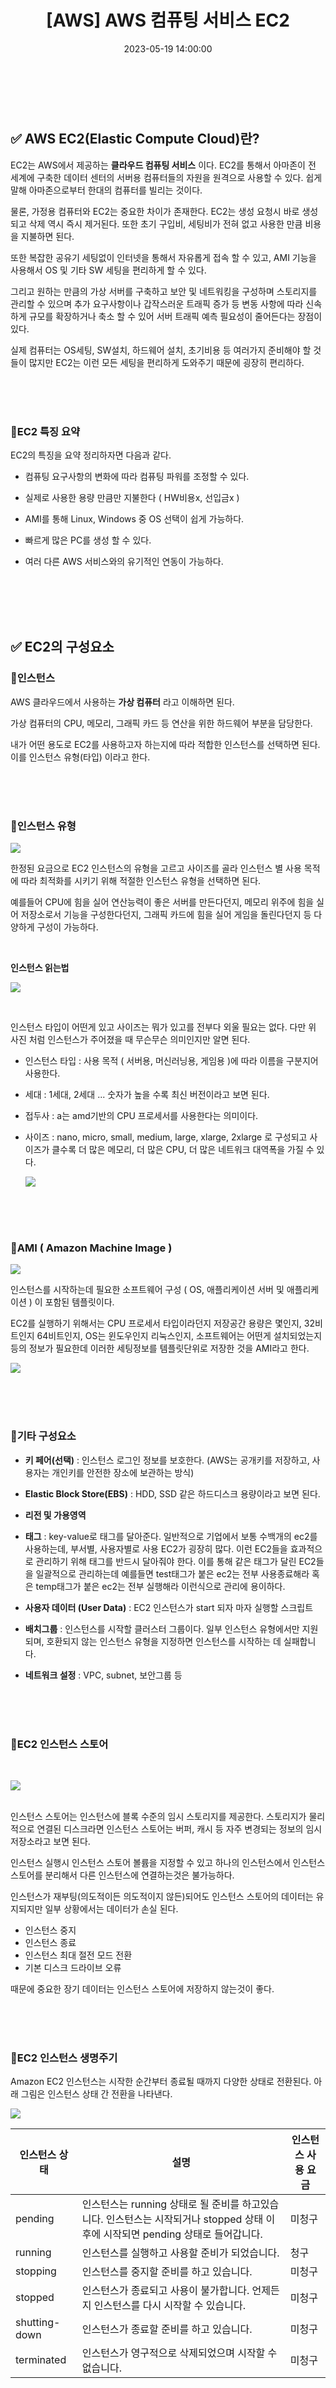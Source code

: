 ﻿---
permalink: /2023-05-19-AWS 컴퓨팅 서비스 EC2/
title: "[AWS] AWS 컴퓨팅 서비스 EC2"
date: 2023-05-19 14:00:00
toc: true
toc_sticky: true
toc_label: "AWS 컴퓨팅 서비스 EC2"
categories:
- AWS
tags:
- 카카오 클라우드 스쿨
- AWS
- EC2
---
<br><br>


## ✅ AWS EC2(Elastic Compute Cloud)란?

EC2는 AWS에서 제공하는 **클라우드 컴퓨팅 서비스** 이다. EC2를 통해서 아마존이 전 세계에 구축한 데이터 센터의 서버용 컴퓨터들의 자원을 원격으로 사용할 수 있다. 쉽게 말해 아마존으로부터 한대의 컴퓨터를 빌리는 것이다.

물론, 가정용 컴퓨터와 EC2는 중요한 차이가 존재한다. EC2는 생성 요청시 바로 생성되고 삭제 역시 즉시 제거된다. 또한 초기 구입비, 세팅비가 전혀 없고 사용한 만큼 비용을 지불하면 된다. 

또한 복잡한 공유기 세팅없이 인터넷을 통해서 자유롭게 접속 할 수 있고, AMI 기능을 사용해서 OS 및 기타 SW 세팅을 편리하게 할 수 있다.

그리고 원하는 만큼의 가상 서버를 구축하고 보안 및 네트워킹을 구성하며 스토리지를 관리할 수 있으며 추가 요구사항이나 갑작스러운 트래픽 증가 등 변동 사항에 따라 신속하게 규모를 확장하거나 축소 할 수 있어 서버 트래픽 예측 필요성이 줄어든다는 장점이 있다.

실제 컴퓨터는 OS세팅, SW설치, 하드웨어 설치, 초기비용 등 여러가지 준비해야 할 것들이 많지만 EC2는 이런 모든 세팅을 편리하게 도와주기 때문에 굉장히 편리하다.


<br><br><br>

### 📌EC2 특징 요약
EC2의 특징을 요약 정리하자면 다음과 같다.

- 컴퓨팅 요구사항의 변화에 따라 컴퓨팅 파워를 조정할 수 있다.

- 실제로 사용한 용량 만큼만 지불한다 ( HW비용x, 선입금x )

- AMI를 통해 Linux, Windows 중 OS 선택이 쉽게 가능하다.

- 빠르게 많은 PC를 생성 할 수 있다.

- 여러 다른 AWS 서비스와의 유기적인 연동이 가능하다. 


<br><br><br><br>

## ✅ EC2의 구성요소

### 📌인스턴스

AWS 클라우드에서 사용하는 **가상 컴퓨터** 라고 이해하면 된다.

가상 컴퓨터의 CPU, 메모리, 그래픽 카드 등 연산을 위한 하드웨어 부분을 담당한다.

내가 어떤 용도로 EC2를 사용하고자 하는지에 따라 적합한 인스턴스를 선택하면 된다. 이를 인스턴스 유형(타입) 이라고 한다.


<br><br><Br>

### 📌인스턴스 유형
<p align="left">
<img src="https://github.com/idkim97/idkim97.github.io/blob/master/img/ec25.png?raw=true">
</p>


한정된 요금으로 EC2 인스턴스의 유형을 고르고 사이즈를 골라 인스턴스 별 사용 목적에 따라 최적화를 시키기 위해 적절한 인스턴스 유형을 선택하면 된다.

예를들어 CPU에 힘을 실어 연산능력이 좋은 서버를 만든다던지, 메모리 위주에 힘을 실어 저장소로서 기능을 구성한다던지, 그래픽 카드에 힘을 실어 게임을 돌린다던지 등 다양하게 구성이 가능하다.

<Br>

**인스턴스 읽는법**
<p align="left">
<img src="https://github.com/idkim97/idkim97.github.io/blob/master/img/ec22.png?raw=true">
</p>

<br>

인스턴스 타입이 어떤게 있고 사이즈는 뭐가 있고를 전부다 외울 필요는 없다. 다만 위 사진 처럼 인스턴스가 주어졌을 때 무슨무슨 의미인지만 알면 된다.

- 인스턴스 타입 : 사용 목적 ( 서버용, 머신러닝용, 게임용 )에 따라 이름을 구분지어 사용한다.

- 세대 : 1세대, 2세대 ... 숫자가 높을 수록 최신 버전이라고 보면 된다.

- 접두사 : a는 amd기반의 CPU 프로세서를 사용한다는 의미이다.

- 사이즈 : nano, micro, small, medium, large, xlarge, 2xlarge 로 구성되고 사이즈가 클수록 더 많은 메모리, 더 많은 CPU, 더 많은 네트워크 대역폭을 가질 수 있다. <p align="left">
<img src="https://github.com/idkim97/idkim97.github.io/blob/master/img/ec23.png?raw=true"> </p>


<Br><br><br>

### 📌AMI ( Amazon Machine Image )

<p align="left">
<img src="https://github.com/idkim97/idkim97.github.io/blob/master/img/ec26.png?raw=true">
</p>

인스턴스를 시작하는데 필요한 소프트웨어 구성 ( OS, 애플리케이션 서버 및 애플리케이션 ) 이 포함된 템플릿이다.

EC2를 실행하기 위해서는 CPU 프로세서 타입이라던지 저장공간 용량은 몇인지, 32비트인지 64비트인지, OS는 윈도우인지 리눅스인지, 소프트웨어는 어떤게 설치되었는지 등의 정보가 필요한데 이러한 세팅정보를 템플릿단위로 저장한 것을 AMI라고 한다.

<p align="left">
<img src="https://github.com/idkim97/idkim97.github.io/blob/master/img/ec24.png?raw=true">
</p>

<br><Br><br>

### 📌기타 구성요소

- **키 페어(선택)** : 인스턴스 로그인 정보를 보호한다. (AWS는 공개키를 저장하고, 사용자는 개인키를 안전한 장소에 보관하는 방식)

- **Elastic Block Store(EBS)** : HDD, SSD 같은 하드디스크 용량이라고 보면 된다.

- **리전 및 가용영역**

- **태그** : key-value로 태그를 달아준다. 일반적으로 기업에서 보통 수백개의 ec2를 사용하는데, 부서별, 사용자별로 사용 EC2가 굉장히 많다. 이런 EC2들을 효과적으로 관리하기 위해 태그를 반드시 달아줘야 한다. 이를 통해 같은 태그가 달린 EC2들을 일괄적으로 관리하는데 예를들면 test태그가 붙은 ec2는 전부 사용종료해라 혹은 temp태그가 붙은 ec2는 전부 실행해라 이런식으로 관리에 용이하다.

- **사용자 데이터 (User Data)** : EC2 인스턴스가 start 되자 마자 실행할 스크립트 

- **배치그룹** : 인스턴스를 시작할 클러스터 그룹이다. 일부 인스턴스 유형에서만 지원되며, 호환되지 않는 인스턴스 유형을 지정하면 인스턴스를 시작하는 데 실패합니다.

- **네트워크 설정** : VPC, subnet, 보안그룹 등


<br><br><Br>

### 📌EC2 인스턴스 스토어
<Br>

<p align="left">
<img src="https://github.com/idkim97/idkim97.github.io/blob/master/img/ec28.png?raw=true">
</p>

<br>
인스턴스 스토어는 인스턴스에 블록 수준의 임시 스토리지를 제공한다. 스토리지가 물리적으로 연결된 디스크라면 인스턴스 스토어는 버퍼, 캐시 등 자주 변경되는 정보의 임시 저장소라고 보면 된다. 

인스턴스 실행시 인스턴스 스토어 볼륨을 지정할 수 있고 하나의 인스턴스에서 인스턴스 스토어를 분리해서 다른 인스턴스에 연결하는것은 불가능하다.

인스턴스가 재부팅(의도적이든 의도적이지 않든)되어도 인스턴스 스토어의 데이터는 유지되지만 일부 상황에서는 데이터가 손실 된다.
- 인스턴스 중지
- 인스턴스 종료
- 인스턴스 최대 절전 모드 전환
- 기본 디스크 드라이브 오류

때문에 중요한 장기 데이터는 인스턴스 스토어에 저장하지 않는것이 좋다.

<br><Br><br>

### 📌EC2 인스턴스 생명주기

Amazon EC2 인스턴스는 시작한 순간부터 종료될 때까지 다양한 상태로 전환된다.
아래 그림은 인스턴스 상태 간 전환을 나타낸다. 
 
 <p align="left">
<img src="https://github.com/idkim97/idkim97.github.io/blob/master/img/ec21.png?raw=true">
</p>


| 인스턴스 상태 | 설명 |	인스턴스 사용 요금|
|--|--|--|
| pending | 인스턴스는 running 상태로 될 준비를 하고있습니다. 인스턴스는 시작되거나 stopped 상태 이후에 시작되면 pending 상태로 들어갑니다. | 미청구 |
| running | 인스턴스를 실행하고 사용할 준비가 되었습니다. | 청구 |
| stopping | 인스턴스를 중지할 준비를 하고 있습니다. | 미청구 |
| stopped | 인스턴스가 종료되고 사용이 불가합니다. 언제든지 인스턴스를 다시 시작할 수 있습니다. | 미청구 |
| shutting-down | 인스턴스가 종료할 준비를 하고 있습니다. | 미청구|
| terminated | 인스턴스가 영구적으로 삭제되었으며 시작할 수 없습니다.| 미청구 |


<br><br><br><br>





